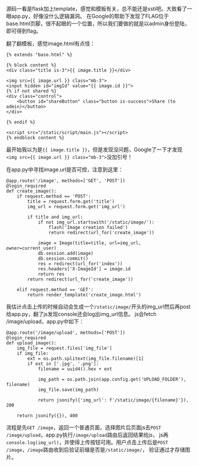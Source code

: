 源码一看是flask加上template，感觉和模板有关，总不能还是ssti吧。大致看了一眼app.py，好像没什么逻辑漏洞。
在Google的帮助下发现了FLAG位于base.html页脚，很不起眼的一个位置，所以我们要做的就是以admin身份登陆，即可得到flag。

翻了翻模板，感觉image.html有点怪：
```
{% extends "base.html" %}

{% block content %}
<div class="title is-3">{{ image.title }}</div>

<img src={{ image.url }} class="mb-3">
<input hidden id="imgId" value="{{ image.id }}">
{% if not shared %}
<div class="control">
    <button id="shareButton" class="button is-success">Share (to admin)</button>
</div>

{% endif %}

<script src="/static/script/main.js"></script>
{% endblock content %}
```
最开始我以为是`{{ image.title }}`，但是发现没问题，Google了一下才发现`<img src={{ image.url }} class="mb-3">`没加引号！

在app.py中寻找image.url是否可控，注意到这里：
```
@app.route('/image', methods=['GET', 'POST'])
@login_required
def create_image():
    if request.method == 'POST':
        title = request.form.get('title')
        img_url = request.form.get('img_url')
        
        if title and img_url:
            if not img_url.startswith('/static/image/'):
                flash('Image creation failed')
                return redirect(url_for('create_image'))

            image = Image(title=title, url=img_url, owner=current_user)
            db.session.add(image)
            db.session.commit()
            res = redirect(url_for('index'))
            res.headers['X-ImageId'] = image.id
            return res
        return redirect(url_for('create_image'))

    elif request.method == 'GET':
        return render_template('create_image.html')
```
我估计点击上传的时候自动会生成一个`/static/image/`开头的img_url然后再post给app.py，翻了js发现console还会log出img_url信息。
js会fetch /image/upload，app.py中如下：
```
@app.route('/image/upload', methods=['POST'])
@login_required
def upload_image():
    img_file = request.files['img_file']
    if img_file:
        ext = os.path.splitext(img_file.filename)[1]
        if ext in ['.jpg', '.png']:
            filename = uuid4().hex + ext

            img_path = os.path.join(app.config.get('UPLOAD_FOLDER'), filename)
            img_file.save(img_path)

            return jsonify({'img_url': f'/static/image/{filename}'}), 200

    return jsonify({}), 400
```
流程是先`GET /image`，返回一个普通页面，选择图片后页面js去`POST /image/upload`，app.py执行`/image/upload`路由后返回结果给js，
js再`console.log(img_url)`，并使得上传按钮可用。用户点击上传后是`POST /image`，`/image`路由收到后验证前缀是否是`/static/image/`，
验证通过才存储图片。
